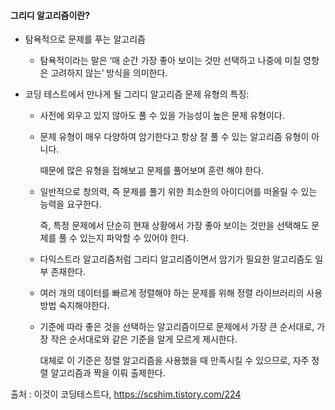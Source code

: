 #### 그리디 알고리즘이란?
- 탐욕적으로 문제를 푸는 알고리즘

   - 탐욕적이라는 말은 ‘매 순간 가장 좋아 보이는 것만 선택하고 나중에 미칠 영향은 고려하지 않는’ 방식을 의미한다.

 

- 코딩 테스트에서 만나게 될 그리디 알고리즘 문제 유형의 특징:

   - 사전에 외우고 있지 않아도 풀 수 있을 가능성이 높은 문제 유형이다.

   - 문제 유형이 매우 다양하여 암기한다고 항상 잘 풀 수 있는 알고리즘 유형이 아니다.

      때문에 많은 유형을 접해보고 문제를 풀어보며 훈련 해야 한다. 

   - 일반적으로 창의력, 즉 문제를 풀기 위한 최소한의 아이디어를 떠올릴 수 있는 능력을 요구한다.

      즉, 특정 문제에서 단순히 현재 상황에서 가장 좋아 보이는 것만을 선택해도 문제를 풀 수 있는지 파악할 수 있어야 한다.

   - 다익스트라 알고리즘처럼 그리디 알고리즘이면서 암기가 필요한 알고리즘도 일부 존재한다.

   - 여러 개의 데이터를 빠르게 정렬해야 하는 문제를 위해 정렬 라이브러리의 사용 방법 숙지해야한다.

   - 기준에 따라 좋은 것을 선택하는 알고리즘이므로 문제에서 가장 큰 순서대로, 가장 작은 순서대로와 같은 기준을 알게 모르게 제시한다.

       대체로 이 기준은 정렬 알고리즘을 사용했을 때 만족시킬 수 있으므로, 자주 정렬 알고리즘과 짝을 이뤄 출제한다.
       
출처 : 이것이 코딩테스트다, https://scshim.tistory.com/224
